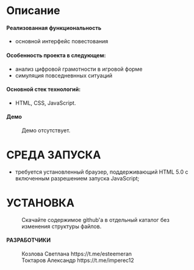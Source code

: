 <h1>Описание</h1>
<h4>Реализованная функциональность</h4>
<ul>
  <li>основной интерфейс повестования</li>
</ul>

<h4>Особенность проекта в следующем:</h4>
<ul>
  <li>анализ цифровой грамотности в игровой форме</li>
  <li>симуляция повседневнных ситуаций</li>
</ul>

<h4>Основной стек технологий:</h4>
<ul>
  <li>HTML, CSS, JavaScript.</li>
</ul>

<h4>Демо</h4>
<dir>Демо отсутствует.</dir> 
  
<h1>СРЕДА ЗАПУСКА</h1>
<ul>
  <li>требуется установленный браузер, поддерживающий HTML 5.0 c включенным разрешением запуска JavaScript;</li>
</ul>

<h1>УСТАНОВКА</h1>
<dir>Скачайте содержимое github'а в отдельный каталог без изменения структуры файлов.</dir>

<h4>РАЗРАБОТЧИКИ</h4>
<dir>Козлова Светлана https://t.me/esteemeran<br/>
Токтаров Александр https://t.me/imperec12</dir>
